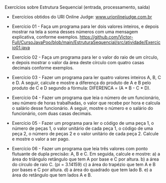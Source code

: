 Exercícios sobre Estrutura Sequencial (entrada, processamento, saída)
* Exercícios obtidos do URI Online Judge: www.urionlinejudge.com.br

* Exercício 01 -
Faça um programa para ler dois valores inteiros, e depois mostrar na tela a soma desses números com uma
mensagem explicativa, conforme exemplos.
https://github.com/Victor-Full/CursoJavaPoo/blob/main/EstruturaSequencial/src/atividade/Exercicio01.java

* Exercício 02 -
Faça um programa para ler o valor do raio de um círculo, e depois mostrar o valor da área deste círculo com quatro
casas decimais conforme exemplos.

* Exercício 03 -
Fazer um programa para ler quatro valores inteiros A, B, C e D. A seguir, calcule e mostre a diferença do produto
de A e B pelo produto de C e D segundo a fórmula: DIFERENCA = (A * B - C * D).

* Exercício 04 -
Fazer um programa que leia o número de um funcionário, seu número de horas trabalhadas, o valor que recebe por
hora e calcula o salário desse funcionário. A seguir, mostre o número e o salário do funcionário, com duas casas
decimais.

* Exercício 05 -
Fazer um programa para ler o código de uma peça 1, o número de peças 1, o valor unitário de cada peça 1, o
código de uma peça 2, o número de peças 2 e o valor unitário de cada peça 2. Calcule e mostre o valor a ser pago.

* Exercício 06 -
Fazer um programa que leia três valores com ponto flutuante de dupla precisão: A, B e C. Em seguida, calcule e
mostre:
a) a área do triângulo retângulo que tem A por base e C por altura.
b) a área do círculo de raio C. (pi = 3.14159)
c) a área do trapézio que tem A e B por bases e C por altura.
d) a área do quadrado que tem lado B.
e) a área do retângulo que tem lados A e B.
